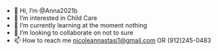 - 👋 Hi, I’m @Anna2021b
- 👀 I’m interested in Child Care 
- 🌱 I’m currently learning at the moment nothing
- 💞️ I’m looking to collaborate on not to sure
- 📫 How to reach me nicoleannastasi1@gmail.com OR 
(912)245-0483

<!---
Anna2021b/Anna2021b is a ✨ special ✨ repository because its `README.md` (this file) appears on your GitHub profile.
You can click the Preview link to take a look at your changes.
--->
